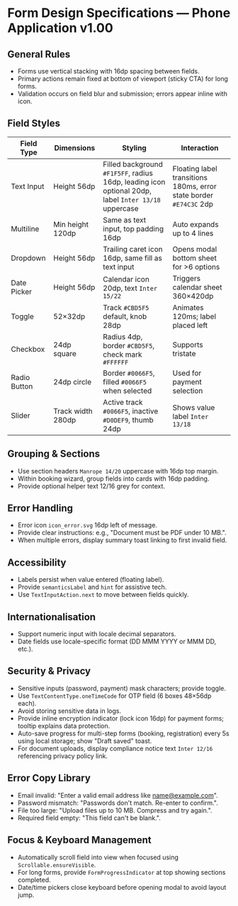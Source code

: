 # Form Design Specifications — Phone Application v1.00

## General Rules
- Forms use vertical stacking with 16dp spacing between fields.
- Primary actions remain fixed at bottom of viewport (sticky CTA) for long forms.
- Validation occurs on field blur and submission; errors appear inline with icon.

## Field Styles
| Field Type | Dimensions | Styling | Interaction |
| --- | --- | --- | --- |
| Text Input | Height 56dp | Filled background `#F1F5FF`, radius 16dp, leading icon optional 20dp, label `Inter 13/18` uppercase | Floating label transitions 180ms, error state border `#E74C3C` 2dp |
| Multiline | Min height 120dp | Same as text input, top padding 16dp | Auto expands up to 4 lines |
| Dropdown | Height 56dp | Trailing caret icon 16dp, same fill as text input | Opens modal bottom sheet for >6 options |
| Date Picker | Height 56dp | Calendar icon 20dp, text `Inter 15/22` | Triggers calendar sheet 360×420dp |
| Toggle | 52×32dp | Track `#CBD5F5` default, knob 28dp | Animates 120ms; label placed left |
| Checkbox | 24dp square | Radius 4dp, border `#CBD5F5`, check mark `#FFFFFF` | Supports tristate |
| Radio Button | 24dp circle | Border `#0066F5`, filled `#0066F5` when selected | Used for payment selection |
| Slider | Track width 280dp | Active track `#0066F5`, inactive `#D0DEF9`, thumb 24dp | Shows value label `Inter 13/18` |

## Grouping & Sections
- Use section headers `Manrope 14/20` uppercase with 16dp top margin.
- Within booking wizard, group fields into cards with 16dp padding.
- Provide optional helper text 12/16 grey for context.

## Error Handling
- Error icon `icon_error.svg` 16dp left of message.
- Provide clear instructions: e.g., "Document must be PDF under 10 MB.".
- When multiple errors, display summary toast linking to first invalid field.

## Accessibility
- Labels persist when value entered (floating label).
- Provide `semanticsLabel` and `hint` for assistive tech.
- Use `TextInputAction.next` to move between fields quickly.

## Internationalisation
- Support numeric input with locale decimal separators.
- Date fields use locale-specific format (DD MMM YYYY or MMM DD, etc.).

## Security & Privacy
- Sensitive inputs (password, payment) mask characters; provide toggle.
- Use `TextContentType.oneTimeCode` for OTP field (6 boxes 48×56dp each).
- Avoid storing sensitive data in logs.
- Provide inline encryption indicator (lock icon 16dp) for payment forms; tooltip explains data protection.
- Auto-save progress for multi-step forms (booking, registration) every 5s using local storage; show "Draft saved" toast.
- For document uploads, display compliance notice text `Inter 12/16` referencing privacy policy link.

## Error Copy Library
- Email invalid: "Enter a valid email address like name@example.com".
- Password mismatch: "Passwords don't match. Re-enter to confirm.".
- File too large: "Upload files up to 10 MB. Compress and try again.".
- Required field empty: "This field can't be blank.".

## Focus & Keyboard Management
- Automatically scroll field into view when focused using `Scrollable.ensureVisible`.
- For long forms, provide `FormProgressIndicator` at top showing sections completed.
- Date/time pickers close keyboard before opening modal to avoid layout jump.
